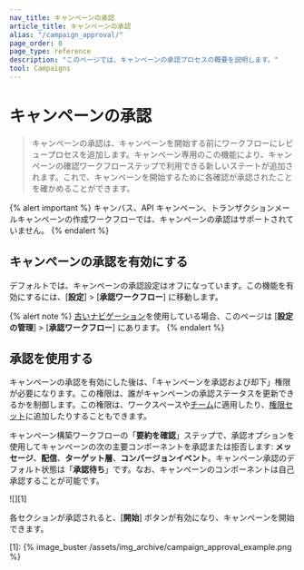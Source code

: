 ```yaml
---
nav_title: キャンペーンの承認
article_title: キャンペーンの承認
alias: "/campaign_approval/"
page_order: 0
page_type: reference
description: "このページでは、キャンペーンの承認プロセスの概要を説明します。"
tool: Campaigns
---
```


# キャンペーンの承認

> キャンペーンの承認は、キャンペーンを開始する前にワークフローにレビュープロセスを追加します。キャンペーン専用のこの機能により、キャンペーンの確認ワークフローステップで利用できる新しいステートが追加されます。これで、キャンペーンを開始するために各確認が承認されたことを確かめることができます。

{% alert important %}
キャンバス、API キャンペーン、トランザクションメールキャンペーンの作成ワークフローでは、キャンペーンの承認はサポートされていません。
{% endalert %}

## キャンペーンの承認を有効にする

デフォルトでは、キャンペーンの承認設定はオフになっています。この機能を有効にするには、[**設定**] > [**承認ワークフロー**] に移動します。

{% alert note %}
[古いナビゲーション]({{site.baseurl}}/navigation)を使用している場合、このページは [**設定の管理**] > [**承認ワークフロー**] にあります。
{% endalert %}

## 承認を使用する

キャンペーンの承認を有効にした後は、「キャンペーンを承認および却下」権限が必要になります。この権限は、誰がキャンペーンの承認ステータスを更新できるかを制御します。この権限は、ワークスペースや[チーム]({{site.baseurl}}/user_guide/administrative/app_settings/manage_your_braze_users/teams/)に適用したり、[権限セット]({{site.baseurl}}/user_guide/administrative/app_settings/manage_your_braze_users/user_permissions/#permission-sets)に追加したりすることもできます。

キャンペーン構築ワークフローの「**要約を確認**」ステップで、承認オプションを使用してキャンペーンの次の主要コンポーネントを承認または拒否します: **メッセージ**、**配信**、**ターゲット層**、**コンバージョンイベント**。キャンペーン承認のデフォルト状態は「**承認待ち**」です。なお、キャンペーンのコンポーネントは自己承認することが可能です。

![][1]

各セクションが承認されると、[**開始**] ボタンが有効になり、キャンペーンを開始できます。 

[1]: {% image_buster /assets/img_archive/campaign_approval_example.png %} 
